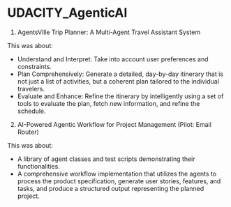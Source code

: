 # UDACITY_AgenticAI

1. AgentsVille Trip Planner: A Multi-Agent Travel Assistant System

This was about:

- Understand and Interpret: Take into account user preferences and constraints.
- Plan Comprehensively: Generate a detailed, day-by-day itinerary that is not just a list of activities, but a coherent plan tailored to the individual travelers.
- Evaluate and Enhance: Refine the itinerary by intelligently using a set of tools to evaluate the plan, fetch new information, and refine the schedule.

2. AI-Powered Agentic Workflow for Project Management (Pilot: Email Router)

This was about:

- A library of agent classes and test scripts demonstrating their functionalities.
- A comprehensive workflow implementation that utilizes the agents to process the product specification, generate user stories, features, and tasks, and produce a structured output representing the planned project.
